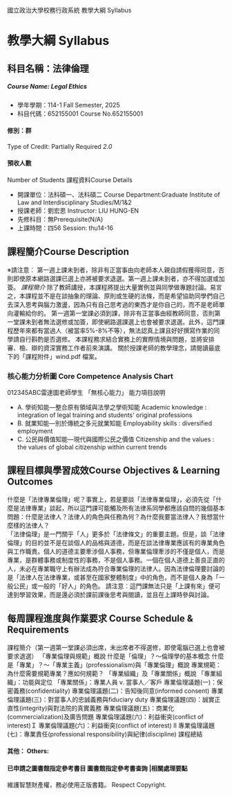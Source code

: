 國立政治大學校務行政系統 教學大綱 Syllabus
# 教學大綱 Syllabus
##  科目名稱：法律倫理
#####  Course Name: Legal Ethics
  * 學年學期：114-1 Fall Semester, 2025 
  * 科目代碼：652155001 Course No.652155001
#### 修別：群
Type of Credit: Partially Required 
_2.0_
#### 預收人數
Number of Students
課程資料Course Details
  * 開課單位：法科碩一、法科碩二 Course Department:Graduate Institute of Law and Interdisciplinary Studies/M/1&2 
  * 授課老師：劉宏恩 Instructor: LIU HUNG-EN 
  * 先修科目：無Prerequisite(N/A)
  * 上課時間：四56 Session: thu14-16
##  課程簡介Course Description
※請注意︰ 第一週上課未到者，除非有正當事由向老師本人親自請假獲得同意，否則即使原本網路選課已選上亦將被要求退選。第一週上課未到者，亦不得加選或加簽。
_課程簡介_
除了教師講授，本課程將提出大量實例並與同學做專題討論。易言之，本課程並不是在談抽象的理論、原則或生硬的法條，而是希望協助同學們自己去深入思考與腦力激盪，因為只有自己思考過的東西才是你自己的，而不是老師單向灌輸給你的。
第一週第一堂課必須到課，除非有正當事由經教師同意，否則第一堂課未到者無法選修或加簽，即使網路選課選上也會被要求退選。此外，這門課程歷年來都有當過人（被當率5%-8%不等），無法認真上課且好好撰寫作業的同學請自行斟酌是否選修。
本課程務求結合實務上的實際情境與問題，並將安排審、檢、辯的資深實務工作者前來演講。
關於授課老師的教學理念，請閱讀最底下的「課程附件」wind.pdf 檔案。 
###  核心能力分析圖 Core Competence Analysis Chart
012345ABC雷達圖老師學生
「無核心能力」 
能力項目說明
  * A. 學術知能—整合原有領域與法學之學術知能 Academic knowledge : integration of legal training and students' original professions
  * B. 就業知能—別於傳統之多元就業知能 Employability skills : diversified employment
  * C. 公民與價值知能—現代與國際公民之價值 Citizenship and the values : the values of global citizenship within current trends
##  課程目標與學習成效Course Objectives & Learning Outcomes 
什麼是「法律專業倫理」呢？事實上，若是要談「法律專業倫理」，必須先從「什麼是法律專業」談起，所以這門課可能觸及所有法律系同學都應該自問的幾個基本問題：什麼是法律人？法律人的角色與任務為何？為什麼我要當法律人？我想當什麼樣的法律人？   
「法律倫理」是一門關乎「人」更多於「法律條文」的重要主題。但是，談「法律倫理」的目的並不是在談個人的品格與道德，而是在談法律專業應該有的專業角色與工作職責。個人的道德主要牽涉個人事務，但專業倫理牽涉的不僅是個人，而是專業，是群體事務或制度性的事務，不是個人事務。一個在個人道德上善良正直的人，未必在專業職守上有辦法成為符合專業倫理的法律人。因為法律倫理要討論的是「法律人在法律專業，或甚至在國家整體制度」中的角色，而不是個人身為「一般公民」或一般的「好人」的角色。
請注意︰這門課無法只是「上課有來」便可達到學習效果，而是還必須於課前課後思考與閱讀，並且在上課時參與討論。
##  每周課程進度與作業要求 Course Schedule & Requirements
課程簡介（第一週第一堂課必須出席，未出席者不得選修，即使電腦已選上也會被要求退選）
「專業倫理與規範」概說 
什麼是「倫理」？～倫理學的基本概念 
什麼是「專業」？～「專業主義」(professionalism)與「專業倫理」概說
專業規範：為什麼需要規範專業？應如何規範？ 
「專業組織」及「專業關係」概說
「專業組織」：功能與定位 
「專業關係」：專業人員 v. 當事人╱客戶 
專業倫理議題(一)：保密義務(confidentiality)
專業倫理議題(二)：告知後同意(informed consent) 
專業倫理議題(三)：對當事人的忠誠義務與fiduciary duty
專業倫理議題(四)：誠實正直性(integrity)與對法院的真實義務
專業倫理議題(五)：商業化(commercialization)及廣告問題
專業倫理議題(六)：利益衝突(conflict of interest)Ｉ
專業倫理議題(六)：利益衝突(conflict of interest) Ⅱ
專業倫理議題(七)：專業責任(professional responsibility)與紀律(discipline)
課程總結
####  其他： Others:
####  已申請之圖書館指定參考書目  圖書館指定參考書查詢 |相關處理要點
維護智慧財產權，務必使用正版書籍。 Respect Copyright.